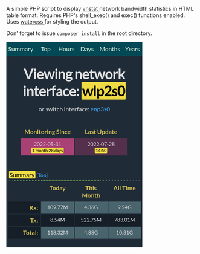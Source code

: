 A simple PHP script to display [ vnstat ](https://github.com/vergoh/vnstat)
network bandwidth statistics in HTML table format. Requires PHP's shell_exec()
and exec() functions enabled. Uses [ watercss
](https://github.com/kognise/water.css) for styling the output.

Don' forget to issue `composer install` in the root directory.

![pvnstat screenshot](./screenshot.jpg "pvnstat in action")
